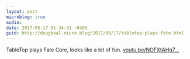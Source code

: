 ```yaml
---
layout: post
microblog: true
audio: 
date: 2017-05-17 01:34:41 -0400
guid: http://dougbeal.micro.blog/2017/05/17/tabletop-plays-fate.html
---
```

TableTop plays Fate Core, looks like a lot of fun.  [youtu.be/NOFXtAHg7...](https://youtu.be/NOFXtAHg7vU)
